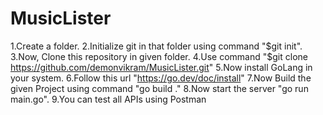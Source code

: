 # MusicLister

1.Create a folder.
2.Initialize git in that folder using command "$git init".
3.Now, Clone this repository in given folder.
4.Use command "$git clone https://github.com/demonvikram/MusicLister.git"
5.Now install GoLang in your system.
6.Follow this url "https://go.dev/doc/install"
7.Now Build the given Project using command "go build ."
8.Now start the server "go run main.go".
9.You can test all APIs using Postman
